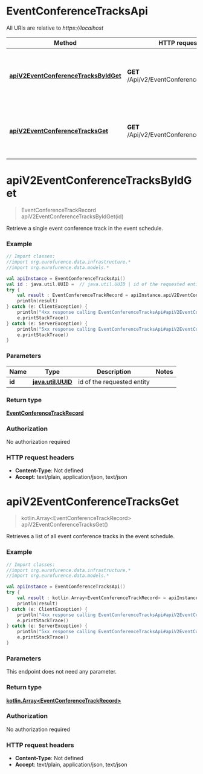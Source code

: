 # EventConferenceTracksApi

All URIs are relative to *https://localhost*

Method | HTTP request | Description
------------- | ------------- | -------------
[**apiV2EventConferenceTracksByIdGet**](EventConferenceTracksApi.md#apiV2EventConferenceTracksByIdGet) | **GET** /Api/v2/EventConferenceTracks/{Id} | Retrieve a single event conference track in the event schedule.
[**apiV2EventConferenceTracksGet**](EventConferenceTracksApi.md#apiV2EventConferenceTracksGet) | **GET** /Api/v2/EventConferenceTracks | Retrieves a list of all event conference tracks in the event schedule.


<a name="apiV2EventConferenceTracksByIdGet"></a>
# **apiV2EventConferenceTracksByIdGet**
> EventConferenceTrackRecord apiV2EventConferenceTracksByIdGet(id)

Retrieve a single event conference track in the event schedule.

### Example
```kotlin
// Import classes:
//import org.eurofurence.data.infrastructure.*
//import org.eurofurence.data.models.*

val apiInstance = EventConferenceTracksApi()
val id : java.util.UUID =  // java.util.UUID | id of the requested entity
try {
    val result : EventConferenceTrackRecord = apiInstance.apiV2EventConferenceTracksByIdGet(id)
    println(result)
} catch (e: ClientException) {
    println("4xx response calling EventConferenceTracksApi#apiV2EventConferenceTracksByIdGet")
    e.printStackTrace()
} catch (e: ServerException) {
    println("5xx response calling EventConferenceTracksApi#apiV2EventConferenceTracksByIdGet")
    e.printStackTrace()
}
```

### Parameters

Name | Type | Description  | Notes
------------- | ------------- | ------------- | -------------
 **id** | [**java.util.UUID**](.md)| id of the requested entity |

### Return type

[**EventConferenceTrackRecord**](EventConferenceTrackRecord.md)

### Authorization

No authorization required

### HTTP request headers

 - **Content-Type**: Not defined
 - **Accept**: text/plain, application/json, text/json

<a name="apiV2EventConferenceTracksGet"></a>
# **apiV2EventConferenceTracksGet**
> kotlin.Array&lt;EventConferenceTrackRecord&gt; apiV2EventConferenceTracksGet()

Retrieves a list of all event conference tracks in the event schedule.

### Example
```kotlin
// Import classes:
//import org.eurofurence.data.infrastructure.*
//import org.eurofurence.data.models.*

val apiInstance = EventConferenceTracksApi()
try {
    val result : kotlin.Array<EventConferenceTrackRecord> = apiInstance.apiV2EventConferenceTracksGet()
    println(result)
} catch (e: ClientException) {
    println("4xx response calling EventConferenceTracksApi#apiV2EventConferenceTracksGet")
    e.printStackTrace()
} catch (e: ServerException) {
    println("5xx response calling EventConferenceTracksApi#apiV2EventConferenceTracksGet")
    e.printStackTrace()
}
```

### Parameters
This endpoint does not need any parameter.

### Return type

[**kotlin.Array&lt;EventConferenceTrackRecord&gt;**](EventConferenceTrackRecord.md)

### Authorization

No authorization required

### HTTP request headers

 - **Content-Type**: Not defined
 - **Accept**: text/plain, application/json, text/json

